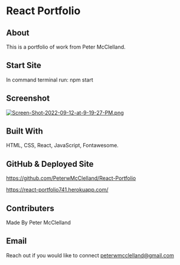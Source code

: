 # React Portfolio

## About
This is a portfolio of work from Peter McClelland.

## Start Site
In command terminal run: npm start

## Screenshot
[![Screen-Shot-2022-09-12-at-9-19-27-PM.png](https://i.postimg.cc/TYkHzgC6/Screen-Shot-2022-09-12-at-9-19-27-PM.png)](https://postimg.cc/Ln1TfqcC)

## Built With
HTML, CSS, React, JavaScript, Fontawesome.

## GitHub & Deployed Site
https://github.com/PeterwMcClelland/React-Portfolio

https://react-portfolio741.herokuapp.com/

## Contributers
Made By Peter McClelland

## Email
Reach out if you would like to connect peterwmcclelland@gmail.com